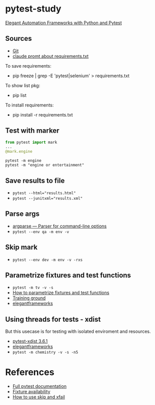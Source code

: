 # pytest-study
[Elegant Automation Frameworks with Python and Pytest](https://www.udemy.com/course/elegant-automation-frameworks-with-python-and-pytest/?couponCode=KEEPLEARNING)

## Sources
- [Git](https://github.com/nickolas-z/pytest-study)
- [claude promt about requirements.txt](https://claude.ai/chat/5f20c6eb-1a08-4a19-be9c-11e4e544e667)

To save requirements:
- pip freeze | grep -E 'pytest|selenium' > requirements.txt

To show list pkg:
- pip list

To install requirements:
- pip install -r requirements.txt

## Test with marker
```python
from pytest import mark
...
@mark.engine
```
```shell
pytest -m engine
pytest -m "engine or entertainment"
```
## Save results to file
- `pytest --html="results.html"`
- `pytest --junitxml="results.xml"`

## Parse args
- [argparse — Parser for command-line options](https://docs.python.org/3/library/argparse.html)
- `pytest --env qa -m env -v`

## Skip mark
- `pytest --env dev -m env -v -rxs`

## Parametrize fixtures and test functions

- `pytest -m tv -v -s`
- [How to parametrize fixtures and test functions](https://docs.pytest.org/en/latest/how-to/parametrize.html)
- [Training ground](https://techstepacademy.com/training-ground)
- [elegantframeworks](https://github.com/brandonblair/elegantframeworks/tree/parametrize)

## Using threads for tests - xdist
But this usecase is for testing with isolated enviroment and resources.
- [pytest-xdist 3.6.1](https://pypi.org/project/pytest-xdist/)
- [elegantframeworks](https://github.com/BrandonBlair/elegantframeworks/blob/parallel/tests/test_chemistry_results.py)
- `pytest -m chemistry -v -s -n5`



# References
- [Full pytest documentation](https://docs.pytest.org/en/7.1.x/contents.html)
- [Fixture availability](https://docs.pytest.org/en/7.1.x/reference/fixtures.html#conftest-py-sharing-fixtures-across-multiple-files)
- [How to use skip and xfail](https://docs.pytest.org/en/latest/how-to/skipping.html)
